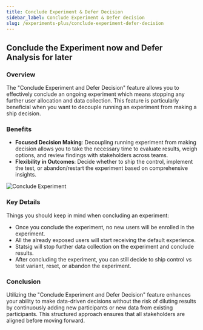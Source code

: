 ```yaml
---
title: Conclude Experiment & Defer Decision
sidebar_label: Conclude Experiment & Defer decision
slug: /experiments-plus/conclude-experiment-defer-decision
---
```

## Conclude the Experiment now and Defer Analysis for later

### Overview
The "Conclude Experiment and Defer Decision" feature allows you to effectively conclude an ongoing experiment which means stopping any further user allocation and data collection. This feature is particularly beneficial when you want to decouple running an experiment from making a ship decision.


### Benefits
- **Focused Decision Making**: Decoupling running experiment from making decision allows you to take the necessary time to evaluate results, weigh options, and review findings with stakeholders across teams.
- **Flexibility in Outcomes**: Decide whether to ship the control, implement the test, or abandon/restart the experiment based on comprehensive insights.

![Conclude Experiment](/img/conclude_experiment.png)

### Key Details

Things you should keep in mind when concluding an experiment:

- Once you conclude the experiment, no new users will be enrolled in the experiment.
- All the already exposed users will start receiving the default experience.
- Statsig will stop further data collection on the experiment and conclude results.
- After concluding the experiment, you can still decide to ship control vs test variant, reset, or abandon the experiment.

### Conclusion

Utilizing the "Conclude Experiment and Defer Decision" feature enhances your ability to make data-driven decisions without the risk of diluting results by continuously adding new participants or new data from existing participants. This structured approach ensures that all stakeholders are aligned before moving forward.